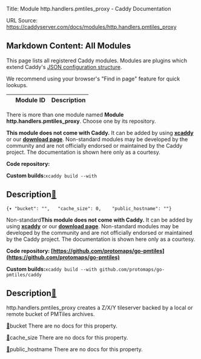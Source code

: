 Title: Module http.handlers.pmtiles_proxy - Caddy Documentation

URL Source: https://caddyserver.com/docs/modules/http.handlers.pmtiles_proxy

Markdown Content:
All Modules
-----------

This page lists all registered Caddy modules. Modules are plugins which extend Caddy's [JSON configuration structure](https://caddyserver.com/docs/json/).

We recommend using your browser's "Find in page" feature for quick lookups.

|  | Module ID | Description |
| --- | --- | --- |

There is more than one module named **Module http.handlers.pmtiles_proxy**. Choose one by its repository.

**This module does not come with Caddy.** It can be added by using **[xcaddy](https://caddyserver.com/docs/build#xcaddy)** or our **[download page](https://caddyserver.com/download)**. Non-standard modules may be developed by the community and are not officially endorsed or maintained by the Caddy project. The documentation is shown here only as a courtesy.

**Code repository:**

**Custom builds:**`xcaddy build --with`

Description[🔗](https://caddyserver.com/docs/modules/http.handlers.pmtiles_proxy#docs "Direct link")
----------------------------------------------------------------------------------------------------

`{▾	"bucket": "",	"cache_size": 0,	"public_hostname": ""}`

Non-standard**This module does not come with Caddy.** It can be added by using **[xcaddy](https://caddyserver.com/docs/build#xcaddy)** or our **[download page](https://caddyserver.com/download)**. Non-standard modules may be developed by the community and are not officially endorsed or maintained by the Caddy project. The documentation is shown here only as a courtesy.

**Code repository: [https://github.com/protomaps/go-pmtiles](https://github.com/protomaps/go-pmtiles)**

**Custom builds:**`xcaddy build --with github.com/protomaps/go-pmtiles/caddy`

Description[🔗](https://caddyserver.com/docs/modules/http.handlers.pmtiles_proxy#docs "Direct link")
----------------------------------------------------------------------------------------------------

http.handlers.pmtiles_proxy creates a Z/X/Y tileserver backed by a local or remote bucket of PMTiles archives.

[🔗](https://caddyserver.com/docs/modules/http.handlers.pmtiles_proxy#bucket)bucket
There are no docs for this property.

[🔗](https://caddyserver.com/docs/modules/http.handlers.pmtiles_proxy#cache_size)cache_size
There are no docs for this property.

[🔗](https://caddyserver.com/docs/modules/http.handlers.pmtiles_proxy#public_hostname)public_hostname
There are no docs for this property.
